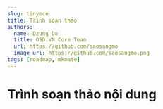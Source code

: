 ```yaml
---
slug: tinymce
title: Trình soạn thảo
authors:
  name: Dzung Do
  title: OSD.VN Core Team
  url: https://github.com/saosangmo
  image_url: https://github.com/saosangmo.png
tags: [roadmap, mkmate]
---
```

# Trình soạn thảo nội dung